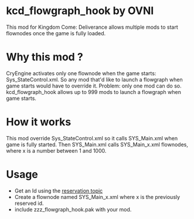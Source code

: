 kcd_flowgraph_hook by OVNI
==========================
This mod for Kingdom Come: Deliverance allows multiple mods to start flownodes once the game is fully loaded.

Why this mod ?
==============
CryEngine activates only one flownode when the game starts: Sys_StateControl.xml.
So any mod that'd like to launch a flowgraph when game starts would have to override it. Problem: only one mod can do so.
kcd_flowgraph_hook allows up to 999 mods to launch a flowgraph when game starts.

How it works
============
This mod override Sys_StateControl.xml so it calls SYS_Main.xml when game is fully started.
Then SYS_Main.xml calls SYS_Main_x.xml flownodes, where x is a number between 1 and 1000.

Usage
=====
- Get an Id using the [reservation topic](https://www.nexusmods.com/kingdomcomedeliverance/mods/378/?tab=forum&topic_id=6453131)
- Create a flownode named SYS_Main_x.xml where x is the previously reserved id.
- include zzz_flowgraph_hook.pak with your mod.
